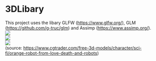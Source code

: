 # 3DLibary
This project uses the libary GLFW (https://www.glfw.org/), GLM (https://github.com/g-truc/glm) and Assimp (https://www.assimp.org/). <br>
<image src="https://i.imgur.com/RPzU3R4.png"> <br>
<image src="https://i.imgur.com/ZDxz3Ie.jpeg"> <br>
<image src="https://i.imgur.com/RBxvkSj.png"> <br>
(source: https://www.cgtrader.com/free-3d-models/character/sci-fi/orange-robot-from-love-death-and-robots) <br>
